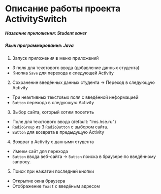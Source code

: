 # Описание работы проекта ActivitySwitch
##### Название приложения: _Student saver_
##### Язык программирования: _Java_

1. Запуск приложения в меню приложений
* 3 поля для текстового ввода (добавление данных студента)
* Кнопка `Save` для перехода к следующей Activity
2. Сохранение введённых данных студента -> Переход в следующую Activity 
* Три неактивных текстовых поля с введённой информацией
* `Button` перехода в следующую Activity
3. Выбор сайта, который хотим посетить
* Поле для текстового ввода (default: "lms.hse.ru")
* `RadioGroup` из 3 `RadioButton` с выбором сайта.
* `Button` для возврата в предыдущую Activity
4. Возврат в Activity с данными студента
* Имеем сайт для перехода
* `Button` ввода веб-сайта -> `Button` поиска в браузере по введённому запросу.
5. Поиск при нажатии последней кнопки
* Открытие окна браузера
* Отображение `Toast` с введёным адресом
